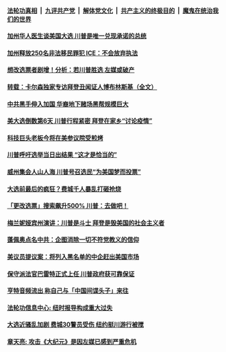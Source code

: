 

####  [法轮功真相](../../../../basic/blob/master/README.md?t=10290804) &nbsp;|&nbsp; [九评共产党](../../../../9ping.md/blob/master/README.md?t=10290804) &nbsp;|&nbsp; [解体党文化](../../../../jtdwh.md/blob/master/README.md?t=10290804)  &nbsp;|&nbsp; [共产主义的终极目的](../../../../gczydzjmd.md/blob/master/README.md?t=10290804) &nbsp;|&nbsp; [魔鬼在统治我们的世界](../../../../mgztzwmdsj.md/blob/master/README.md?t=10290804) 

#### [加州华人医生谈美国大选 川普是唯一兑现承诺的总统](../pages/soh6/437035.md?t=10290804) 
#### [加州释放250名非法移民罪犯 ICE：不会放弃执法](../pages/soh6/437017.md?t=10290804) 
#### [想改选票者剧增！分析：若川普胜选 左媒或破产](../pages/soh6/436999.md?t=10290804) 
#### [转载：卡尔森独家专访拜登丑闻证人博布林斯基（全文）](../pages/soh6/437008.md?t=10290804) 
#### [中共黑手伸入加国 华裔地下赌场黑帮规模巨大](../pages/soh6/436975.md?t=10290804) 
#### [美大选倒数第6天 川普行程紧密 拜登在家乡“讨论疫情”](../pages/soh6/436978.md?t=10290804) 
#### [科技巨头老板今将在美参议院受煎烤](../pages/soh6/436945.md?t=10290804) 
#### [川普呼吁选举当日出结果 “这才是恰当的”](../pages/soh6/436924.md?t=10290804) 
#### [威州集会人山人海 川普号召选民“为美国梦而投票”](../pages/soh6/436690.md?t=10290804) 
#### [大选前最后的疯狂？费城千人暴乱打砸抢烧](../pages/soh6/436870.md?t=10290804) 
#### [「更改选票」搜索飙升500% 川普：去做吧！](../pages/soh6/436792.md?t=10290804) 
#### [梅兰妮娅宾州演讲：川普是斗士 拜登是毁美国的社会主义者](../pages/soh6/436714.md?t=10290804) 
#### [蓬佩奥点名中共：企图消除一切不符党教义的信仰](../pages/soh6/436609.md?t=10290804) 
#### [美议员提议案：将列入黑名单的中企赶出美国市场](../pages/soh6/436621.md?t=10290804) 
#### [保守派法官巴雷特正式上任 川普政府获可靠保证](../pages/soh6/436630.md?t=10290804) 
#### [亨特音频流出 称自己与「中国间谍头子」来往](../pages/soh6/436603.md?t=10290804) 
#### [法轮功信息中心: 纽时报导构成重大过失](../pages/soh6/436588.md?t=10290804) 
#### [大选近骚乱加剧 费城30警员受伤 纽约挺川游行被搅](../pages/soh6/436582.md?t=10290804) 
#### [章天亮: 攻击《大纪元》是因左媒已感到严重危机](../pages/soh6/436585.md?t=10290804) 
